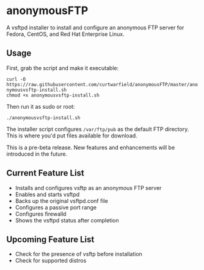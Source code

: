 # anonymousFTP
A vsftpd installer to install and configure an anonymous FTP server for Fedora, CentOS, and Red Hat Enterprise Linux.

## Usage

First, grab the script and make it executable:

`curl -O https://raw.githubusercontent.com/curtwarfield/anonymousFTP/master/anonymousvsftp-install.sh`   
`chmod +x anonymousvsftp-install.sh`

Then run it as sudo or root:

`./anonymousvsftp-install.sh`

The installer script configures `/var/ftp/pub` as the default FTP directory. This is where you'd put files available for download.

This is a pre-beta release. New features and enhancements will be introduced in the future.

## Current Feature List

- Installs and configures vsftp as an anonymous FTP server
- Enables and starts vsftpd
- Backs up the original vsftpd.conf file
- Configures a passive port range
- Configures firewalld
- Shows the vsftpd status after completion

## Upcoming Feature List

- Check for the presence of vsftp before installation
- Check for supported distros
